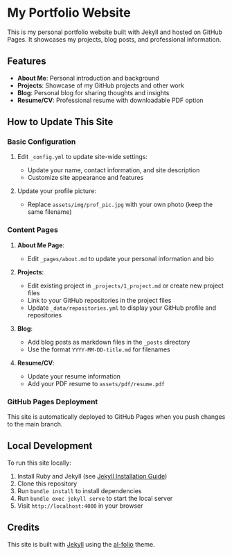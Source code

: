 # My Portfolio Website

This is my personal portfolio website built with Jekyll and hosted on GitHub Pages. It showcases my projects, blog posts, and professional information.

## Features

- **About Me**: Personal introduction and background
- **Projects**: Showcase of my GitHub projects and other work
- **Blog**: Personal blog for sharing thoughts and insights
- **Resume/CV**: Professional resume with downloadable PDF option

## How to Update This Site

### Basic Configuration

1. Edit `_config.yml` to update site-wide settings:

   - Update your name, contact information, and site description
   - Customize site appearance and features

2. Update your profile picture:
   - Replace `assets/img/prof_pic.jpg` with your own photo (keep the same filename)

### Content Pages

1. **About Me Page**:

   - Edit `_pages/about.md` to update your personal information and bio

2. **Projects**:

   - Edit existing project in `_projects/1_project.md` or create new project files
   - Link to your GitHub repositories in the project files
   - Update `_data/repositories.yml` to display your GitHub profile and repositories

3. **Blog**:

   - Add blog posts as markdown files in the `_posts` directory
   - Use the format `YYYY-MM-DD-title.md` for filenames

4. **Resume/CV**:
   - Update your resume information
   - Add your PDF resume to `assets/pdf/resume.pdf`

### GitHub Pages Deployment

This site is automatically deployed to GitHub Pages when you push changes to the main branch.

## Local Development

To run this site locally:

1. Install Ruby and Jekyll (see [Jekyll Installation Guide](https://jekyllrb.com/docs/installation/))
2. Clone this repository
3. Run `bundle install` to install dependencies
4. Run `bundle exec jekyll serve` to start the local server
5. Visit `http://localhost:4000` in your browser

## Credits

This site is built with [Jekyll](https://jekyllrb.com/) using the [al-folio](https://github.com/alshedivat/al-folio) theme.
